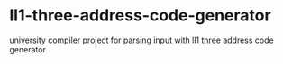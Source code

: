 # ll1-three-address-code-generator
university compiler project for parsing input with ll1 three address code generator
